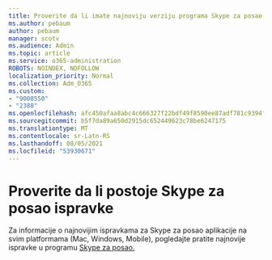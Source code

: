 ```yaml
---
title: Proverite da li imate najnoviju verziju programa Skype za posao
ms.author: pebaum
author: pebaum
manager: scotv
ms.audience: Admin
ms.topic: article
ms.service: o365-administration
ROBOTS: NOINDEX, NOFOLLOW
localization_priority: Normal
ms.collection: Adm_O365
ms.custom:
- "9000550"
- "2388"
ms.openlocfilehash: afc450afaa8abc4c666327f22bdf49f8590ee87adf781c9394fe75fd314791cb
ms.sourcegitcommit: b5f7da89a650d2915dc652449623c78be6247175
ms.translationtype: MT
ms.contentlocale: sr-Latn-RS
ms.lasthandoff: 08/05/2021
ms.locfileid: "53930671"
---
```

# <a name="check-for-skype-for-business-updates"></a>Proverite da li postoje Skype za posao ispravke

Za informacije o najnovijim ispravkama za Skype za posao aplikacije na svim platformama (Mac, Windows, Mobile), pogledajte pratite najnovije ispravke u programu [Skype za posao.](https://support.office.com/article/follow-the-latest-updates-in-skype-for-business-cece9f93-add1-4d93-9a38-56cc598e5781)
